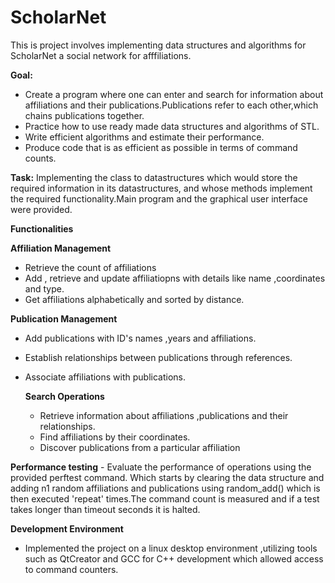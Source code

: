 # ScholarNet
This is project involves implementing data structures and algorithms for ScholarNet a social network for afffiliations.

**Goal:** 
- Create a program where one can enter and search for information about affiliations and their publications.Publications refer to each other,which chains publications together.
- Practice how to use ready made data structures and algorithms of STL.
- Write efficient algorithms and estimate their performance.
- Produce code that is as efficient as possible in terms of command counts.

**Task:** Implementing the class to datastructures which would store the required information in its datastructures, and whose methods implement the required functionality.Main program and the graphical user interface were provided.

**Functionalities**

**Affiliation Management**

- Retrieve the count of affiliations
- Add , retrieve and update affiliatiopns with details like name ,coordinates and type.
- Get affiliations alphabetically and sorted by distance.

**Publication Management**
- Add publications with ID's names ,years and affiliations.
- Establish relationships between publications through references.
- Associate affiliations with publications.

  **Search Operations**
  - Retrieve information about affiliations ,publications and their relationships.
  - Find affiliations by their coordinates.
  - Discover publications from a particular affiliation

**Performance testing** - Evaluate the performance of operations using the provided perftest command. Which starts by clearing the data structure and adding n1 random affiliations and publications using random_add() which is then executed 'repeat' times.The command count is measured and if a test takes longer than timeout seconds it is halted.

**Development Environment**
- Implemented the project on a linux desktop environment ,utilizing tools such as QtCreator and GCC for C++ development which allowed access to command counters. 


